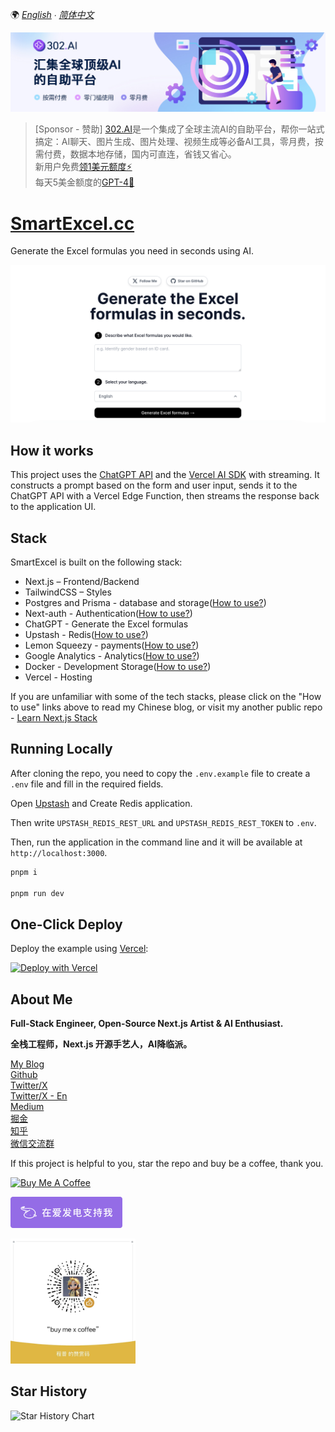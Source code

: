 🌍 *[English](README.md) ∙ [简体中文](README-zh.md)*


<a href="https://302.ai/" target="_blank">
  <img src="./public/302banner1.jpg" alt="302.ai">
</a>

> [Sponsor - 赞助]
> <a href="https://302.ai/" target="_blank">302.AI</a>是一个集成了全球主流AI的自助平台，帮你一站式搞定：AI聊天、图片生成、图片处理、视频生成等必备AI工具，零月费，按需付费，数据本地存储，国内可直连，省钱又省心。  
> 新用户免费<a href="https://gpt302.saaslink.net/Y3CmW1" target="_blank">领1美元额度⚡️</a>   
> 每天5美金额度的<a href="https://weijunext-all.tools302.com?region=1&pwd=8729" target="_blank">GPT-4🤖</a>

# [SmartExcel.cc](https://www.smartExcel.cc/)

Generate the Excel formulas you need in seconds using AI.

[![Generate the Excel formulas](./public/screenshot.png)](https://www.smartExcel.cc/)

## How it works

This project uses the [ChatGPT API](https://openai.com/api/) and the [Vercel AI SDK](https://sdk.vercel.ai/docs) with streaming. It constructs a prompt based on the form and user input, sends it to the ChatGPT API with a Vercel Edge Function, then streams the response back to the application UI.

## Stack 

SmartExcel is built on the following stack:

- Next.js – Frontend/Backend
- TailwindCSS – Styles
- Postgres and Prisma - database and storage([How to use?](https://weijunext.com/article/061d8cd9-fcf3-4d9e-bd33-e257bc4f9989))
- Next-auth - Authentication([How to use?](https://weijunext.com/article/061d8cd9-fcf3-4d9e-bd33-e257bc4f9989)) 
- ChatGPT - Generate the Excel formulas
- Upstash - Redis([How to use?](https://weijunext.com/article/6510121c-90da-4d20-85a1-72cbbdb3983b))
- Lemon Squeezy - payments([How to use?](https://weijunext.com/article/integrate-lemonsqueezy-api))
- Google Analytics - Analytics([How to use?](https://weijunext.com/article/979b9033-188c-4d88-bfff-6cf74d28420d))
- Docker - Development Storage([How to use?](https://weijunext.com/article/b33a5545-fd26-47a6-8641-3c7467fb3910))
- Vercel - Hosting

If you are unfamiliar with some of the tech stacks, please click on the "How to use" links above to read my Chinese blog, or visit my another public repo - [Learn Next.js Stack](https://github.com/weijunext/nextjs-learn-demos)


## Running Locally

After cloning the repo, you need to copy the `.env.example` file to create a `.env` file and fill in the required fields.

Open [Upstash](https://upstash.com/) and Create Redis application.

Then write `UPSTASH_REDIS_REST_URL` and `UPSTASH_REDIS_REST_TOKEN` to `.env`.

Then, run the application in the command line and it will be available at `http://localhost:3000`.

```bash
pnpm i

pnpm run dev
```

## One-Click Deploy

Deploy the example using [Vercel](https://vercel.com?utm_source=github&utm_medium=readme&utm_campaign=vercel-examples):

[![Deploy with Vercel](https://vercel.com/button)](https://vercel.com/new/clone?repository-url=https://github.com/weijunext/smart-excel-ai&project-name=&repository-name=smart-excel-ai&demo-title=SmartExcel&demo-description=Generate%20the%20Excel%20formulas%20you%20need%20in%20seconds%20using%20AI.&demo-url=https://smartexcel.cc&demo-image=https://smartexcel.cc/opengraph-image.png)

## About Me

**Full-Stack Engineer, Open-Source Next.js Artist & AI Enthusiast.**

**全栈工程师，Next.js 开源手艺人，AI降临派。**

[My Blog](https://weijunext.com)  
[Github](https://github.com/weijunext)  
[Twitter/X](https://x.com/weijunext)  
[Twitter/X - En](https://x.com/wayne_dev)  
[Medium](https://medium.com/@weijunext)  
[掘金](https://juejin.cn/user/26044008768029)  
[知乎](https://www.zhihu.com/people/mo-mo-mo-89-12-11)  
[微信交流群](https://weijunext.com/make-a-friend)  

If this project is helpful to you, star the repo and buy be a coffee, thank you.

<a href="https://www.buymeacoffee.com/weijunext" target="_blank"><img src="https://cdn.buymeacoffee.com/buttons/v2/default-yellow.png" alt="Buy Me A Coffee" style="height: 41px !important;width: 174px !important;" ></a>


<a href="https://afdian.net/a/weijunext" target="_blank"><img src="./public/afd.png" alt="在爱发电支持我" style="height: 50px !important"></a>

<img src="./public/zs.jpeg" alt="赞赏作者" style="height: 200px; width: 200px">

## Star History

![Star History Chart](https://api.star-history.com/svg?repos=weijunext/smart-excel-ai&type=Date)
